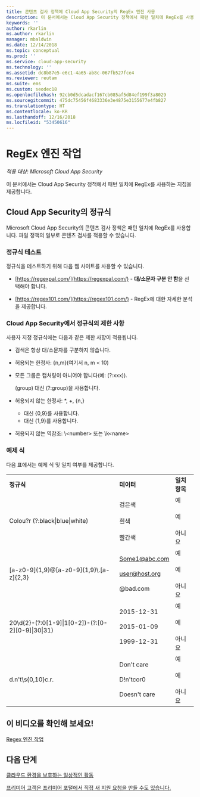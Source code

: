 ```yaml
---
title: 콘텐츠 검사 정책에 Cloud App Security의 RegEx 엔진 사용
description: 이 문서에서는 Cloud App Security 정책에서 패턴 일치에 RegEx를 사용하는 지침을 제공합니다.
keywords: ''
author: rkarlin
ms.author: rkarlin
manager: mbaldwin
ms.date: 12/14/2018
ms.topic: conceptual
ms.prod: ''
ms.service: cloud-app-security
ms.technology: ''
ms.assetid: dc8b87e5-e6c1-4a65-ab8c-067fb527fce4
ms.reviewer: reutam
ms.suite: ems
ms.custom: seodec18
ms.openlocfilehash: 92cb0d5dcadacf167cb085af5d84ef199f3a8029
ms.sourcegitcommit: 475dc75456f4683336e3e4875e3155677e4fb827
ms.translationtype: HT
ms.contentlocale: ko-KR
ms.lasthandoff: 12/16/2018
ms.locfileid: "53450616"
---
```

# <a name="working-with-the-regex-engine"></a>RegEx 엔진 작업

*적용 대상: Microsoft Cloud App Security*
 
이 문서에서는 Cloud App Security 정책에서 패턴 일치에 RegEx를 사용하는 지침을 제공합니다.

## <a name="regular-expressions-in-cloud-app-security"></a>Cloud App Security의 정규식

Microsoft Cloud App Security의 콘텐츠 검사 정책은 패턴 일치에 RegEx를 사용합니다. 파일 정책의 일부로 콘텐츠 검사를 적용할 수 있습니다.

### <a name="testing-regular-expressions"></a>정규식 테스트

정규식을 테스트하기 위해 다음 웹 사이트를 사용할 수 있습니다.  
  
- [https://regexpal.com/](https://regexpal.com/) - **대/소문자 구분 안 함**을 선택해야 합니다.  
  
- [https://regex101.com/](https://regex101.com/) - RegEx에 대한 자세한 분석을 제공합니다.  

### <a name="limitations-of-regular-expressions-in-cloud-app-security"></a>Cloud App Security에서 정규식의 제한 사항

사용자 지정 정규식에는 다음과 같은 제한 사항이 적용됩니다.  
  
- 검색은 항상 대/소문자를 구분하지 않습니다.  

- 허용되는 한정사: {n,m}(여기서 n, m < 10)  
  
- 모든 그룹은 캡처링이 아니어야 합니다(예: (?:xxx)).  
  
     (group) 대신 (?:group)을 사용합니다.  
  
- 허용되지 않는 한정사: *, +, {n,}  
  
     * 대신 {0,9}를 사용합니다.  
  
     + 대신 {1,9}를 사용합니다.  
  
- 허용되지 않는 역참조: \\<number\> 또는 \k\<name>  
  
### <a name="example-expressions"></a>예제 식  

다음 표에서는 예제 식 및 일치 여부를 제공합니다.

|                                                               |                                                               |                                    |
|---------------------------------------------------------------|---------------------------------------------------------------|------------------------------------|
|              <strong>정규식</strong>              |                     <strong>데이터</strong>                     |      <strong>일치 항목</strong>      |
|            Colou?r (?:black&#124;blue&#124;white)             |   검은색<br /><br /> 흰색<br /><br /> 빨간색   | 예<br /><br /> 예<br /><br /> 아니요 |
|           [a-z0-9]{1,9}@[a-z0-9]{1,9}\\.[a-z]{2,3}            | Some1@abc.com<br /><br /> user@host.org<br /><br /> @bad.com  | 예<br /><br /> 예<br /><br /> 아니요 |
| 20\d{2}-(?:0[1-9]&#124;1[0-2])-(?:[0-2][0-9]&#124;30&#124;31) |   2015-12-31<br /><br /> 2015-01-09<br /><br /> 1999-12-31    | 예<br /><br /> 예<br /><br /> 아니요 |
|                       d.n't\s{0,10}c.r.                       | Don't     care<br /><br /> D!n'tcor0<br /><br /> Doesn't care | 예<br /><br /> 예<br /><br /> 아니요 |

## <a name="check-out-this-video"></a>이 비디오를 확인해 보세요!

[Regex 엔진 작업](https://channel9.msdn.com/Shows/Microsoft-Security/Microsoft-Cloud-App-Security-Working-with-the-Regex-Engine)

## <a name="next-steps"></a>다음 단계

[클라우드 환경을 보호하는 일상적인 활동](daily-activities-to-protect-your-cloud-environment.md)   

[프리미어 고객은 프리미어 포털에서 직접 새 지원 요청을 만들 수도 있습니다.](https://premier.microsoft.com/)  
  
